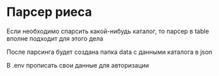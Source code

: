 # Парсер риеса

Если необходимо спарсить какой-нибудь каталог, то парсер в table вполне подходит для этого дела

После парсинга будет создана папка data с данными каталога в json

В .env прописать свои данные для авторизации